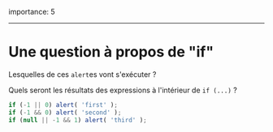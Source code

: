 importance: 5

---

# Une question à propos de "if"

Lesquelles de ces `alert`es vont s'exécuter ?

Quels seront les résultats des expressions à l'intérieur de `if (...)` ?  

```js
if (-1 || 0) alert( 'first' );
if (-1 && 0) alert( 'second' );
if (null || -1 && 1) alert( 'third' );
```

